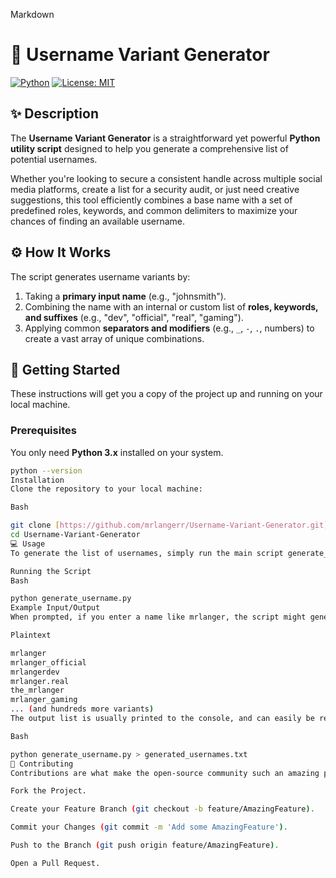 Markdown

# 🐍 Username Variant Generator

[![Python](https://img.shields.io/badge/Python-3.x-blue)](https://www.python.org/)
[![License: MIT](https://img.shields.io/badge/License-MIT-yellow.svg)](https://opensource.org/licenses/MIT)

## ✨ Description

The **Username Variant Generator** is a straightforward yet powerful **Python utility script** designed to help you generate a comprehensive list of potential usernames.

Whether you're looking to secure a consistent handle across multiple social media platforms, create a list for a security audit, or just need creative suggestions, this tool efficiently combines a base name with a set of predefined roles, keywords, and common delimiters to maximize your chances of finding an available username.

## ⚙️ How It Works

The script generates username variants by:

1.  Taking a **primary input name** (e.g., "johnsmith").
2.  Combining the name with an internal or custom list of **roles, keywords, and suffixes** (e.g., "dev", "official", "real", "gaming").
3.  Applying common **separators and modifiers** (e.g., `_`, `-`, `.`, numbers) to create a vast array of unique combinations.

## 🚀 Getting Started

These instructions will get you a copy of the project up and running on your local machine.

### Prerequisites

You only need **Python 3.x** installed on your system.

```bash
python --version
Installation
Clone the repository to your local machine:

Bash

git clone [https://github.com/mrlangerr/Username-Variant-Generator.git](https://github.com/mrlangerr/Username-Variant-Generator.git)
cd Username-Variant-Generator
💻 Usage
To generate the list of usernames, simply run the main script generate_username.py using the Python interpreter. You will be prompted to enter the base name you want to generate variants for.

Running the Script
Bash

python generate_username.py
Example Input/Output
When prompted, if you enter a name like mrlanger, the script might generate a list similar to:

Plaintext

mrlanger
mrlanger_official
mrlangerdev
mrlanger.real
the_mrlanger
mrlanger_gaming
... (and hundreds more variants)
The output list is usually printed to the console, and can easily be redirected to a file for later use:

Bash

python generate_username.py > generated_usernames.txt
🤝 Contributing
Contributions are what make the open-source community such an amazing place to learn, inspire, and create. Any contributions you make are greatly appreciated.

Fork the Project.

Create your Feature Branch (git checkout -b feature/AmazingFeature).

Commit your Changes (git commit -m 'Add some AmazingFeature').

Push to the Branch (git push origin feature/AmazingFeature).

Open a Pull Request.
